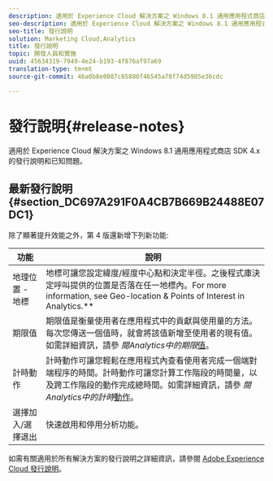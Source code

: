 ```yaml
---
description: 適用於 Experience Cloud 解決方案之 Windows 8.1 通用應用程式商店 SDK 4.x 的發行說明和已知問題。
seo-description: 適用於 Experience Cloud 解決方案之 Windows 8.1 通用應用程式商店 SDK 4.x 的發行說明和已知問題。
seo-title: 發行說明
solution: Marketing Cloud,Analytics
title: 發行說明
topic: 開發人員和實施
uuid: 45634319-7949-4e24-b193-4f876af97a69
translation-type: tm+mt
source-git-commit: 46a0b8e0087c65880f46545a78f74d5985e36cdc

---
```



# 發行說明{#release-notes}

適用於 Experience Cloud 解決方案之 Windows 8.1 通用應用程式商店 SDK 4.x 的發行說明和已知問題。

## 最新發行說明 {#section_DC697A291F0A4CB7B669B24488E07DC1}

除了顯著提升效能之外，第 4 版還新增下列新功能:

| 功能 | 說明 |
|--- |--- |
| 地理位置 - 地標 | 地標可讓您設定緯度/經度中心點和決定半徑。之後程式庫決定呼叫提供的位置是否落在任一地標內。For more information, see Geo-location &amp; Points of Interest in Analytics.**[](/help/windows-appstore/analytics/analytics.md) |
| 期限值 | 期限值是衡量使用者在應用程式中的貢獻與使用量的方法。 每次您傳送一個值時，就會將該值新增至使用者的現有值。如需詳細資訊，請參 *閱Analytics中的期限*[值](/help/windows-appstore/analytics/analytics.md)。 |
| 計時動作 | 計時動作可讓您輕鬆在應用程式內查看使用者完成一個端對端程序的時間。計時動作可讓您計算工作階段的時間量，以及跨工作階段的動作完成總時間。如需詳細資訊，請參 *閱Analytics中的計時*[動作](/help/windows-appstore/analytics/analytics.md)。 |
| 選擇加入/選擇退出 | 快速啟用和停用分析功能。 |


如需有關適用於所有解決方案的發行說明之詳細資訊，請參閱 [Adobe Experience Cloud 發行說明](https://docs.adobe.com/content/help/en/release-notes/experience-cloud/current.html)。
